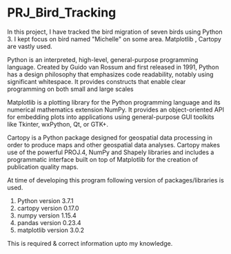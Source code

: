 # PRJ_Bird_Tracking

In this project, I have tracked the bird migration of seven birds using Python 3. I kept focus on bird named "Michelle" on some area. Matplotlib , Cartopy are vastly used. 

Python is an interpreted, high-level, general-purpose programming language. Created by Guido van Rossum and first released in 1991, Python has a design philosophy that emphasizes code readability, notably using significant whitespace. It provides constructs that enable clear programming on both small and large scales

Matplotlib is a plotting library for the Python programming language and its numerical mathematics extension NumPy. It provides an object-oriented API for embedding plots into applications using general-purpose GUI toolkits like Tkinter, wxPython, Qt, or GTK+.

Cartopy is a Python package designed for geospatial data processing in order to produce maps and other geospatial data analyses. Cartopy makes use of the powerful PROJ.4, NumPy and Shapely libraries and includes a programmatic interface built on top of Matplotlib for the creation of publication quality maps.

At time of developing this program following version of packages/libraries is used.
1. Python       version 3.7.1
2. cartopy      version 0.17.0
3. numpy        version 1.15.4
4. pandas       version 0.23.4
5. matplotlib   version 3.0.2

This is required & correct information upto my knowledge.
